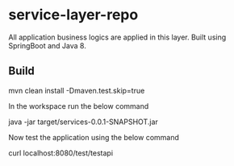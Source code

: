 # service-layer-repo
All application business logics are applied in this layer. Built using SpringBoot and Java 8.

## Build 

mvn clean install -Dmaven.test.skip=true

In the workspace run the below command

java -jar target/services-0.0.1-SNAPSHOT.jar

Now test the application using the below command

curl localhost:8080/test/testapi
